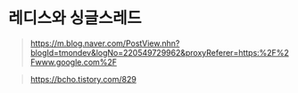 # 레디스와 싱글스레드
> https://m.blog.naver.com/PostView.nhn?blogId=tmondev&logNo=220549729962&proxyReferer=https:%2F%2Fwww.google.com%2F

> https://bcho.tistory.com/829